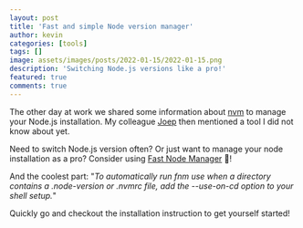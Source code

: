 ```yaml
---
layout: post
title: 'Fast and simple Node version manager'
author: kevin
categories: [tools]
tags: []
image: assets/images/posts/2022-01-15/2022-01-15.png
description: 'Switching Node.js versions like a pro!'
featured: true
comments: true
---
```


The other day at work we shared some information about [nvm](https://github.com/nvm-sh/nvm) to manage your Node.js installation. My colleague [Joep](https://github.com/JoepKockelkorn) then mentioned a tool I did not know about yet.

Need to switch Node.js version often? Or just want to manage your node installation as a pro? Consider using [Fast Node Manager](https://github.com/Schniz/fnm) 🚀!

And the coolest part: "_To automatically run fnm use when a directory contains a .node-version or .nvmrc file, add the --use-on-cd option to your shell setup._"

Quickly go and checkout the installation instruction to get yourself started!
